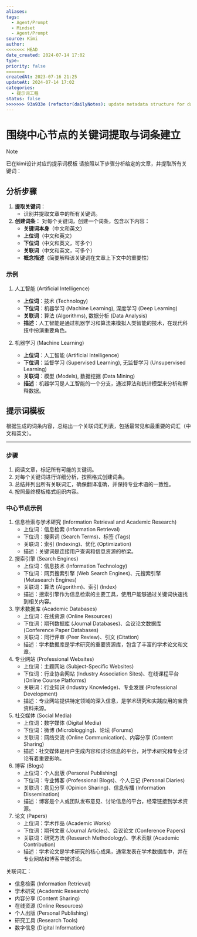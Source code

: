 ```yaml
---
aliases: 
tags:
  - Agent/Prompt
  - Mindset
  - Agent/Prompt
source: Kimi
author: 
<<<<<<< HEAD
date_created: 2024-07-14 17:02
type: 
priority: false
=======
createdAt: 2023-07-16 21:25
updateAt: 2024-07-14 17:02
categories:
  - 提示词工程
status: false
>>>>>>> 93a933e (refactor(dailyNotes): update metadata structure for daily notes)
---
```


# 围绕中心节点的关键词提取与词条建立

>[!note]
>已在kimi设计对应的提示词模板
请按照以下步骤分析给定的文章，并提取所有关键词：

## 分析步骤

1. **提取关键词**：
   - 识别并提取文章中的所有关键词。
2. **创建词条**：
   对每个关键词，创建一个词条，包含以下内容：
   - **关键词本身**（中文和英文）
   - **上位词**（中文和英文）
   - **下位词**（中文和英文，可多个）
   - **关联词**（中文和英文，可多个）
   - **概念描述**（简要解释该关键词在文章上下文中的重要性）

### 示例

1. 人工智能 (Artificial Intelligence)

   - **上位词**：技术 (Technology)
   - **下位词**：机器学习 (Machine Learning), 深度学习 (Deep Learning)
   - **关联词**：算法 (Algorithms), 数据分析 (Data Analysis)
   - **描述**：人工智能是通过机器学习和算法来模拟人类智能的技术，在现代科技中扮演重要角色。

2. 机器学习 (Machine Learning)

   - **上位词**：人工智能 (Artificial Intelligence)
   - **下位词**：监督学习 (Supervised Learning), 无监督学习 (Unsupervised Learning)
   - **关联词**：模型 (Models), 数据挖掘 (Data Mining)
   - **描述**：机器学习是人工智能的一个分支，通过算法和统计模型来分析和解释数据。

## 提示词模板

根据生成的词条内容，总结出一个关联词汇列表，包括最常见和最重要的词汇（中文和英文）。

---

### 步骤

1. 阅读文章，标记所有可能的关键词。
2. 对每个关键词进行详细分析，按照格式创建词条。
3. 总结并列出所有关联词汇，确保翻译准确，并保持专业术语的一致性。
4. 按照最终模板格式组织内容。

### 中心节点示例

1. 信息检索与学术研究 (Information Retrieval and Academic Research)
   - 上位词：信息检索 (Information Retrieval)
   - 下位词：搜索词 (Search Terms)、标签 (Tags)
   - 关联词：索引 (Indexing)、优化 (Optimization)
   - 描述：关键词是连接用户查询和信息资源的桥梁。
2. 搜索引擎 (Search Engines)
   - 上位词：信息技术 (Information Technology)
   - 下位词：网页搜索引擎 (Web Search Engines)、元搜索引擎 (Metasearch Engines)
   - 关联词：算法 (Algorithm)、索引 (Index)
   - 描述：搜索引擎作为信息检索的主要工具，使用户能够通过关键词快速找到相关内容。
3. 学术数据库 (Academic Databases)
   - 上位词：在线资源 (Online Resources)
   - 下位词：期刊数据库 (Journal Databases)、会议论文数据库 (Conference Paper Databases)
   - 关联词：同行评审 (Peer Review)、引文 (Citation)
   - 描述：学术数据库是学术研究的重要资源库，包含了丰富的学术论文和文章。
4. 专业网站 (Professional Websites)
   - 上位词：主题网站 (Subject-Specific Websites)
   - 下位词：行业协会网站 (Industry Association Sites)、在线课程平台 (Online Course Platforms)
   - 关联词：行业知识 (Industry Knowledge)、专业发展 (Professional Development)
   - 描述：专业网站提供特定领域的深入信息，是学术研究和实践应用的宝贵资料来源。
5. 社交媒体 (Social Media)
   - 上位词：数字媒体 (Digital Media)
   - 下位词：微博 (Microblogging)、论坛 (Forums)
   - 关联词：网络交流 (Online Communication)、内容分享 (Content Sharing)
   - 描述：社交媒体是用户生成内容和讨论信息的平台，对学术研究和专业讨论有着重要影响。
6. 博客 (Blogs)
   - 上位词：个人出版 (Personal Publishing)
   - 下位词：专业博客 (Professional Blogs)、个人日记 (Personal Diaries)
   - 关联词：意见分享 (Opinion Sharing)、信息传播 (Information Dissemination)
   - 描述：博客是个人或团队发布意见、讨论信息的平台，经常链接到学术资源。
7. 论文 (Papers)
   - 上位词：学术作品 (Academic Works)
   - 下位词：期刊文章 (Journal Articles)、会议论文 (Conference Papers)
   - 关联词：研究方法 (Research Methodology)、学术贡献 (Academic Contribution)
   - 描述：学术论文是学术研究的核心成果，通常发表在学术数据库中，并在专业网站和博客中被讨论。

关联词汇：

- 信息检索 (Information Retrieval)
- 学术研究 (Academic Research)
- 内容分享 (Content Sharing)
- 在线资源 (Online Resources)
- 个人出版 (Personal Publishing)
- 研究工具 (Research Tools)
- 数字信息 (Digital Information)
